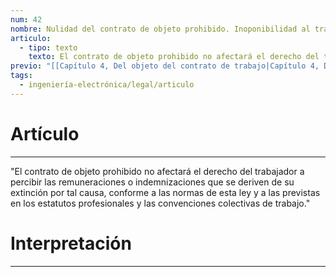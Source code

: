 ```yaml
---
num: 42
nombre: Nulidad del contrato de objeto prohibido. Inoponibilidad al trabajador
articulo:
  - tipo: texto
    texto: El contrato de objeto prohibido no afectará el derecho del trabajador a percibir las remuneraciones o indemnizaciones que se deriven de su extinción por tal causa, conforme a las normas de esta ley y a las previstas en los estatutos profesionales y las convenciones colectivas de trabajo.
previo: "[[Capítulo 4, Del objeto del contrato de trabajo|Capítulo 4, Del objeto del contrato de trabajo]]"
tags:
  - ingeniería-electrónica/legal/articulo
---
```

# Artículo
---
"El contrato de objeto prohibido no afectará el derecho del trabajador a percibir las remuneraciones o indemnizaciones que se deriven de su extinción por tal causa, conforme a las normas de esta ley y a las previstas en los estatutos profesionales y las convenciones colectivas de trabajo."

# Interpretación
---


